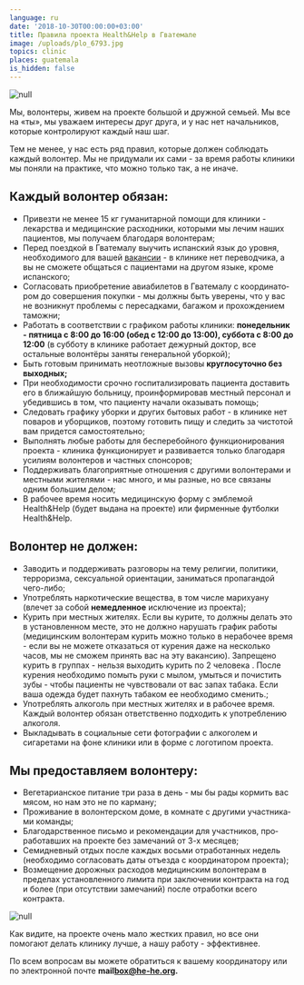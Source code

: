 ```yaml
---
language: ru
date: '2018-10-30T00:00:00+03:00'
title: Правила проекта Health&Help в Гватемале
image: /uploads/plo_6793.jpg
topics: clinic
places: guatemala
is_hidden: false
---
```

![null](/uploads/plo_6793.jpg)

Мы, волонтеры, живем на проекте большой и дружной семьей. Мы все на «ты», мы уважаем интересы друг друга, и у нас нет начальников, которые контролируют каждый наш шаг. 

Тем не менее, у нас есть ряд правил, которые должен соблюдать каждый волонтер. Мы не придумали их сами - за время работы клиники мы поняли на практике, что можно только так, а не иначе.

## Каждый волонтер обязан:

* При­вез­ти не менее 15 кг  гу­ма­ни­тар­ной по­мощи для кли­ни­ки - лекарства и медицинские расходники, которыми мы лечим наших пациентов, мы получаем благодаря волонтерам;
* Пе­ред по­езд­кой в Гва­те­ма­лу вы­учить ис­пан­ский язык до уровня, необходимого для вашей [вакансии](https://help.he-he.org/ru/guatemala/urovni-vladeniya-ispanskim/)  - в клинике нет переводчика, а вы не сможете общаться с пациентами на другом языке, кроме испанского;
* Со­гла­со­вать при­об­ре­те­ние авиа­би­ле­тов в Гва­те­ма­лу с ко­ор­ди­на­то­ром до со­вер­ше­ния по­куп­ки - мы должны быть уверены, что у вас не возникнут проблемы с пересадками, багажом и прохождением таможни;
* Ра­бо­тать в соответствии с графиком работы клиники: **по­не­дель­ни­к - пят­ни­ца с 8:00 до 16:00 (обед с 12:00 до 13:00),  суб­бо­та с 8:00 до 12:00** (в субботу в клинике работает дежурный доктор, все остальные волонтёры заняты генеральной уборкой);
* Быть готовым принимать неотложные вызовы **круглосуточно без выходных;**
* При необ­хо­ди­мо­сти сроч­но гос­пи­та­ли­зи­ро­вать па­ци­ен­та до­ста­вить его в бли­жай­шую больницу, про­ин­фор­ми­ро­вав мест­ный пер­со­нал и убе­див­шись в том, что па­ци­ен­ту на­ча­ли ока­зы­вать по­мощь;
* Следовать графику уборки и других бытовых работ - в клинике нет поваров и уборщиков, поэтому готовить пищу и следить за чистотой вам придется самостоятельно;
* Вы­пол­нять лю­бые ра­бо­ты для бес­пе­ре­бой­но­го функ­ци­о­ни­ро­ва­ния про­ек­та -  клиника функционирует и развивается только благодаря усилиям волонтеров и частных спонсоров;
* Поддерживать благоприятные отношения с другими волонтерами и местными жителями - нас много, и мы разные, но все связаны одним большим делом;
* В ра­бо­чее вре­мя но­сить ме­ди­цин­скую фор­му с эмблемой Health&Help (будет выдана на проекте) или фир­мен­ные фут­бол­ки Health&Help.

## Волонтер не должен:

* Заводить и поддерживать разговоры на тему религии, политики, терроризма, сексуальной ориентации, заниматься пропагандой чего-либо;
* Употреблять наркотические вещества, в том числе марихуану (влечет за собой **немедленное** исключение из проекта);
* Курить при местных жителях. Если вы курите, то должны делать это в установленном месте, это не должно нарушать график работы (медицинским волонтерам курить можно только в нерабочее время - если вы не можете отказаться от курения даже на несколько часов, мы не сможем принять вас на эту вакансию). Запрещено курить в группах - нельзя выходить курить по 2 человека
  . После курения необходимо помыть руки с мылом, умыться и почистить зубы - чтобы пациенты не чувствовали от вас запах табака. Если ваша одежда будет пахнуть табаком ее необходимо сменить.;
* Употреблять алкоголь при местных жителях и в рабочее время. Каждый волонтер обязан ответственно подходить к употреблению алкоголя. 
* Выкладывать в социальные сети фотографии с алкоголем и сигаретами на фоне клиники или в форме с логотипом проекта.

## Мы предоставляем волонтеру:

* Вегетарианское пи­та­ние три раза в день -  мы бы рады кормить вас мясом, но нам это не по карману;
* Про­жи­ва­ние в во­лон­тер­ском доме, в ком­на­те с дру­ги­ми участ­ни­ка­ми ко­ман­ды;
* Бла­го­дар­ствен­ное пись­мо и ре­ко­мен­да­ции для участ­ни­ков, про­работавших на про­ек­те без за­ме­ча­ний от 3-х ме­ся­цев;
* Семидневный отдых после каждых восьми отработанных недель (необходимо согласовать даты отъезда с координатором проекта);
* Возмещение дорожных расходов медицинским волонтерам в пределах установленного лимита при заключении контракта на год и более (при отсутствии замечаний) после отработки всего контракта.

![null](/uploads/kd3ldkugdcc.jpg)

Как видите, на  проекте очень  мало жестких правил, но все они помогают делать клинику лучше, а нашу работу - эффективнее.

По всем вопросам вы можете обратиться к вашему координатору или по электронной почте **mail­box@he-he.org.**
